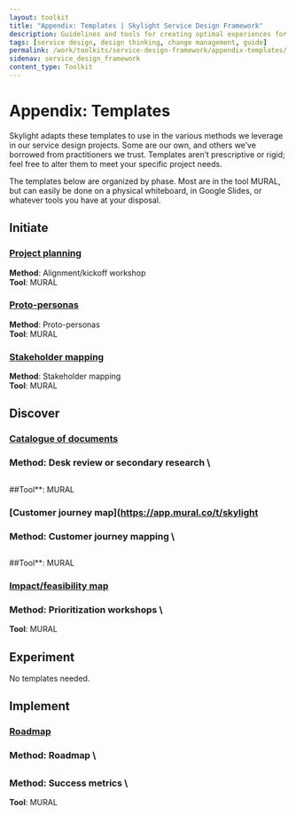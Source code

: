 ```yaml
---
layout: toolkit
title: "Appendix: Templates | Skylight Service Design Framework"
description: Guidelines and tools for creating optimal experiences for both users and your organization.
tags: [service design, design thinking, change management, guide]
permalink: /work/toolkits/service-design-framework/appendix-templates/
sidenav: service_design_framework
content_type: Toolkit
---
```


# Appendix: Templates

Skylight adapts these templates to use in the various methods we leverage in our service design projects. Some are our own, and others we’ve borrowed from practitioners we trust. Templates aren’t prescriptive or rigid; feel free to alter them to meet your specific project needs.

The templates below are organized by phase. Most are in the tool MURAL, but can easily be done on a physical whiteboard, in Google Slides, or whatever tools you have at your disposal.

## Initiate

### [Project planning](https://app.mural.co/t/skylight2171/m/skylight2171/1616616919235/d45e9ad265333254e5a81535dbf05848901b012c?sender=ubabac35f4785db237eae9972)

**Method**: Alignment/kickoff workshop \
**Tool**: MURAL

### [Proto-personas ](https://app.mural.co/t/skylight2171/m/skylight2171/1626192437600/a517a9bcb2268baad6dd19e950dd50b19df03a22?sender=ubabac35f4785db237eae9972)

**Method**: Proto-personas \
**Tool**: MURAL

### [Stakeholder mapping](https://app.mural.co/t/skylight2171/m/skylight2171/1627396350498/3cc461eea8aa2be822b62646553454736fef1ea1?sender=ubabac35f4785db237eae9972)

**Method**: Stakeholder mapping \
**Tool**: MURAL

## Discover

### [Catalogue of documents ](https://docs.google.com/spreadsheets/d/1NpxJqESjlRBdEkz9kTxKbOGq0cabcDlm_Ks_Y_5_ykQ/edit?usp=sharing)

### **Method**: Desk review or secondary research \

##

##

##

##

##Tool**: MURAL

### [Customer journey map](https://app.mural.co/t/skylight

### **Method**: Customer journey mapping \

##

##

##

##

##

##Tool**: MURAL

### [Impact/feasibility map](https://app.mural.co/t/skylight2171/m/skylight2171/1615926332584/dbb5db898c1384a548e3dd936d48811239aa175d?sender=ubabac35f4785db237eae9972)


### **Method**: Prioritization workshops \
**Tool**: MURAL


## Experiment

No templates needed.

## Implement

### [Roadmap](https://app.mural.co/t/skylight2171/m/skylight2171/1616617530554/a12285ae24f1cca4d96b650ffb41dc13c1a63a8a?sender=ubabac35f4785db237eae9972)

### **Method**: Roadmap \

##

##
### **Method**: Success metrics \
**Tool**: MURAL

